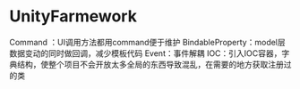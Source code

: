 # UnityFarmework
Command ：UI调用方法都用command便于维护
BindableProperty：model层数据变动的同时做回调，减少模板代码
Event：事件解耦
IOC：引入IOC容器，字典结构，使整个项目不会开放太多全局的东西导致混乱，在需要的地方获取注册过的类
